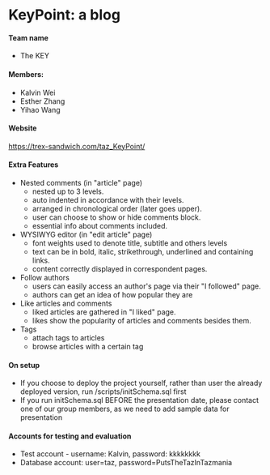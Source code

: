 # KeyPoint: a blog

#### Team name
- The KEY

#### Members:
- Kalvin Wei
- Esther Zhang
- Yihao Wang

#### Website
https://trex-sandwich.com/taz_KeyPoint/

#### Extra Features
- Nested comments (in "article" page)
  - nested up to 3 levels.
  - auto indented in accordance with their levels. 
  - arranged in chronological order (later goes upper).
  - user can choose to show or hide comments block.
  - essential info about comments included.
- WYSIWYG editor (in "edit article" page)
  - font weights used to denote title, subtitle and others levels
  - text can be in bold, italic, strikethrough, underlined and containing links.
  - content correctly displayed in correspondent pages.
- Follow authors
  - users can easily access an author's page via their "I followed" page.
  - authors can get an idea of how popular they are
- Like articles and comments
  - liked articles are gathered in "I liked" page.
  - likes show the popularity of articles and comments besides them.
- Tags
  - attach tags to articles
  - browse articles with a certain tag
  
#### On setup
- If you choose to deploy the project yourself, rather than user the already deployed version, run /scripts/initSchema.sql first
- If you run initSchema.sql BEFORE the presentation date, please contact one of our group members, as we need to add sample data for presentation

#### Accounts for testing and evaluation
- Test account - username: Kalvin, password: kkkkkkkk
- Database account: user=taz, password=PutsTheTazInTazmania